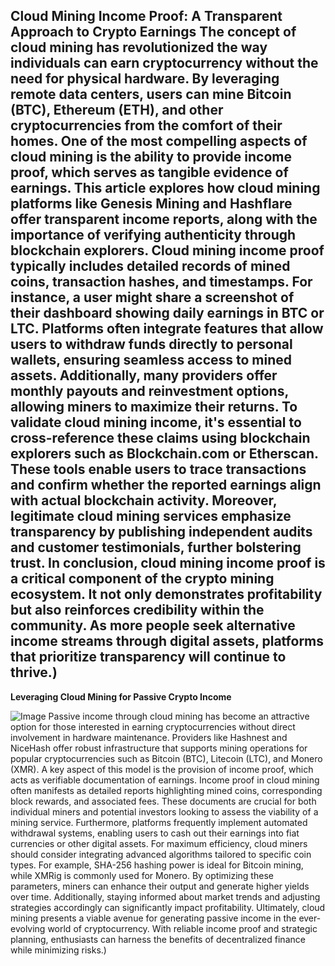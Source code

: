 **Cloud Mining Income Proof: A Transparent Approach to Crypto Earnings**
The concept of cloud mining has revolutionized the way individuals can earn cryptocurrency without the need for physical hardware. By leveraging remote data centers, users can mine Bitcoin (BTC), Ethereum (ETH), and other cryptocurrencies from the comfort of their homes. One of the most compelling aspects of cloud mining is the ability to provide **income proof**, which serves as tangible evidence of earnings. This article explores how cloud mining platforms like Genesis Mining and Hashflare offer transparent income reports, along with the importance of verifying authenticity through blockchain explorers.
Cloud mining income proof typically includes detailed records of mined coins, transaction hashes, and timestamps. For instance, a user might share a screenshot of their dashboard showing daily earnings in BTC or LTC. Platforms often integrate features that allow users to withdraw funds directly to personal wallets, ensuring seamless access to mined assets. Additionally, many providers offer **monthly payouts** and reinvestment options, allowing miners to maximize their returns.
To validate cloud mining income, it's essential to cross-reference these claims using blockchain explorers such as Blockchain.com or Etherscan. These tools enable users to trace transactions and confirm whether the reported earnings align with actual blockchain activity. Moreover, legitimate cloud mining services emphasize transparency by publishing independent audits and customer testimonials, further bolstering trust.
In conclusion, cloud mining income proof is a critical component of the crypto mining ecosystem. It not only demonstrates profitability but also reinforces credibility within the community. As more people seek alternative income streams through digital assets, platforms that prioritize transparency will continue to thrive.)
---
**Leveraging Cloud Mining for Passive Crypto Income**

![Image](https://github.com/user-attachments/assets/4a25d116-2220-4385-b08e-f287af8fcbc4)
Passive income through cloud mining has become an attractive option for those interested in earning cryptocurrencies without direct involvement in hardware maintenance. Providers like Hashnest and NiceHash offer robust infrastructure that supports mining operations for popular cryptocurrencies such as Bitcoin (BTC), Litecoin (LTC), and Monero (XMR). A key aspect of this model is the provision of income proof, which acts as verifiable documentation of earnings.
Income proof in cloud mining often manifests as detailed reports highlighting mined coins, corresponding block rewards, and associated fees. These documents are crucial for both individual miners and potential investors looking to assess the viability of a mining service. Furthermore, platforms frequently implement automated withdrawal systems, enabling users to cash out their earnings into fiat currencies or other digital assets.
For maximum efficiency, cloud miners should consider integrating advanced algorithms tailored to specific coin types. For example, SHA-256 hashing power is ideal for Bitcoin mining, while XMRig is commonly used for Monero. By optimizing these parameters, miners can enhance their output and generate higher yields over time. Additionally, staying informed about market trends and adjusting strategies accordingly can significantly impact profitability.
Ultimately, cloud mining presents a viable avenue for generating passive income in the ever-evolving world of cryptocurrency. With reliable income proof and strategic planning, enthusiasts can harness the benefits of decentralized finance while minimizing risks.)
